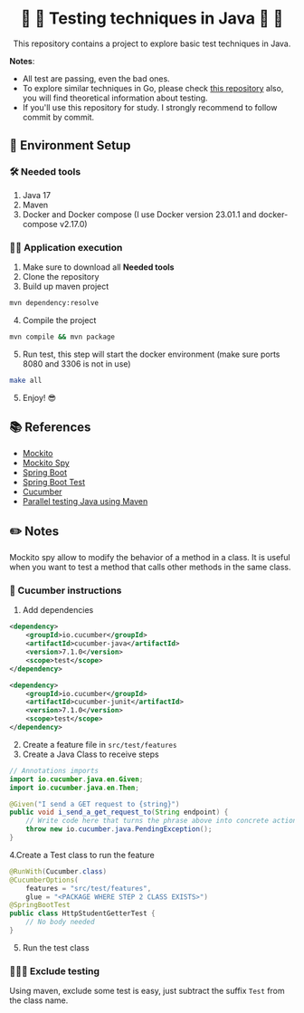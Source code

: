 <h1 align="center">
  🚀 🍮 Testing techniques in Java 🍮 🚀
</h1>

<p align="center">
  This repository contains a project to explore basic test techniques in Java.
</p>

__Notes__:
- All test are passing, even the bad ones.
- To explore similar techniques in Go, please check [this repository](https://github.com/dasalgadoc/testing-in-go) also, you will find theoretical information about testing.
- If you'll use this repository for study. I strongly recommend to follow commit by commit.

## 🧲 Environment Setup

### 🛠️ Needed tools

1. Java 17
2. Maven
3. Docker and Docker compose (I use Docker version 23.01.1 and docker-compose v2.17.0)

### 🏃🏻 Application execution

1. Make sure to download all __Needed tools__
2. Clone the repository
3. Build up maven project
```bash
mvn dependency:resolve
```
4. Compile the project
```bash
mvn compile && mvn package
```
5. Run test, this step will start the docker environment (make sure ports 8080 and 3306 is not in use)
```bash
make all
```
5. Enjoy! 😎

## 📚 References

- [Mockito](https://site.mockito.org/)
- [Mockito Spy](https://www.baeldung.com/mockito-spy)
- [Spring Boot](https://spring.io/projects/spring-boot)
- [Spring Boot Test](https://docs.spring.io/spring-boot/docs/current/reference/html/features.html#features.testing)
- [Cucumber](https://cucumber.io/)
- [Parallel testing Java using Maven](https://www.baeldung.com/maven-junit-parallel-tests)

## ✏️ Notes
Mockito spy allow to modify the behavior of a method in a class. It is useful when you want to test a method that calls other methods in the same class.

### 🥒 Cucumber instructions
1. Add dependencies
```xml
<dependency>
    <groupId>io.cucumber</groupId>
    <artifactId>cucumber-java</artifactId>
    <version>7.1.0</version>
    <scope>test</scope>
</dependency>

<dependency>
    <groupId>io.cucumber</groupId>
    <artifactId>cucumber-junit</artifactId>
    <version>7.1.0</version>
    <scope>test</scope>
</dependency>
```
2. Create a feature file in `src/test/features`
3. Create a Java Class to receive steps
```java
// Annotations imports
import io.cucumber.java.en.Given;
import io.cucumber.java.en.Then;

@Given("I send a GET request to {string}")
public void i_send_a_get_request_to(String endpoint) {
    // Write code here that turns the phrase above into concrete actions
    throw new io.cucumber.java.PendingException();
}
```

4.Create a Test class to run the feature

```java
@RunWith(Cucumber.class)
@CucumberOptions(
    features = "src/test/features",
    glue = "<PACKAGE WHERE STEP 2 CLASS EXISTS>")
@SpringBootTest
public class HttpStudentGetterTest {
    // No body needed
}
```

5. Run the test class

### 🙅🏻‍♂️ Exclude testing 

Using maven, exclude some test is easy, just subtract the suffix `Test` from the class name.
